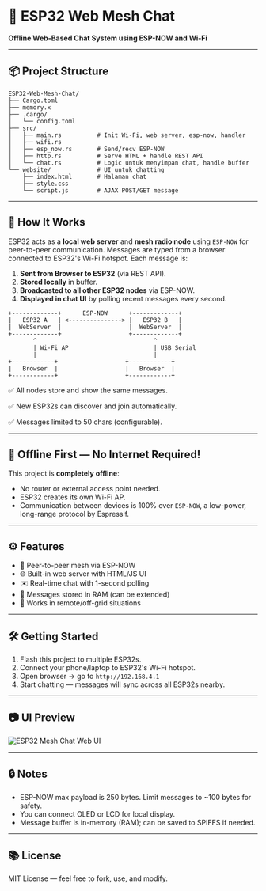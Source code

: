# 🔌 ESP32 Web Mesh Chat

**Offline Web-Based Chat System using ESP-NOW and Wi-Fi**

---

## 📦 Project Structure

```
ESP32-Web-Mesh-Chat/
├── Cargo.toml
├── memory.x
├── .cargo/
│   └── config.toml
├── src/
│   ├── main.rs          # Init Wi-Fi, web server, esp-now, handler
│   ├── wifi.rs
│   ├── esp_now.rs       # Send/recv ESP-NOW
│   ├── http.rs          # Serve HTML + handle REST API
│   └── chat.rs          # Logic untuk menyimpan chat, handle buffer
└── website/             # UI untuk chatting
    ├── index.html       # Halaman chat
    ├── style.css
    └── script.js        # AJAX POST/GET message
```

---

## 🧠 How It Works

ESP32 acts as a **local web server** and **mesh radio node** using `ESP-NOW` for peer-to-peer communication. Messages are typed from a browser connected to ESP32's Wi-Fi hotspot. Each message is:

1. **Sent from Browser to ESP32** (via REST API).
2. **Stored locally** in buffer.
3. **Broadcasted to all other ESP32 nodes** via ESP-NOW.
4. **Displayed in chat UI** by polling recent messages every second.

```text
+-------------+      ESP-NOW      +-------------+
|   ESP32 A   | <---------------> |   ESP32 B   |
|  WebServer  |                   |  WebServer  |
+-------------+                   +-------------+
       ^                                 ^
       | Wi-Fi AP                        | USB Serial
       |                                 |
+------------+                   +------------+
|   Browser  |                   |   Browser  |
+------------+                   +------------+
```

✅ All nodes store and show the same messages.

✅ New ESP32s can discover and join automatically.

✅ Messages limited to 50 chars (configurable).

---

## 📡 Offline First — No Internet Required!

This project is **completely offline**:

* No router or external access point needed.
* ESP32 creates its own Wi-Fi AP.
* Communication between devices is 100% over `ESP-NOW`, a low-power, long-range protocol by Espressif.

---

## ⚙️ Features

* 🧠 Peer-to-peer mesh via ESP-NOW
* 🌐 Built-in web server with HTML/JS UI
* ✉️ Real-time chat with 1-second polling
* 📁 Messages stored in RAM (can be extended)
* 📶 Works in remote/off-grid situations

---

## 🛠️ Getting Started

1. Flash this project to multiple ESP32s.
2. Connect your phone/laptop to ESP32's Wi-Fi hotspot.
3. Open browser → go to `http://192.168.4.1`
4. Start chatting — messages will sync across all ESP32s nearby.

---

## 📷 UI Preview

![ESP32 Mesh Chat Web UI](https://github.com/user-attachments/assets/d5357746-6095-4a62-bc25-97e6638430cf)

---

## 🔒 Notes

* ESP-NOW max payload is 250 bytes. Limit messages to \~100 bytes for safety.
* You can connect OLED or LCD for local display.
* Message buffer is in-memory (RAM); can be saved to SPIFFS if needed.

---

## 📚 License

MIT License — feel free to fork, use, and modify.
